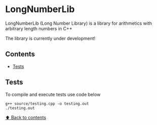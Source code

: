 # LongNumberLib

LongNumberLib (Long Number Library) is a library for arithmetics with arbitrary length numbers in C++

The library is currently under development!

## Contents

+ [Tests](#Tests)

## Tests

To compile and execute tests use code below

```
g++ source/testing.cpp -o testing.out
./testing.out
```

[:arrow_up: Back to contents](#Contents)